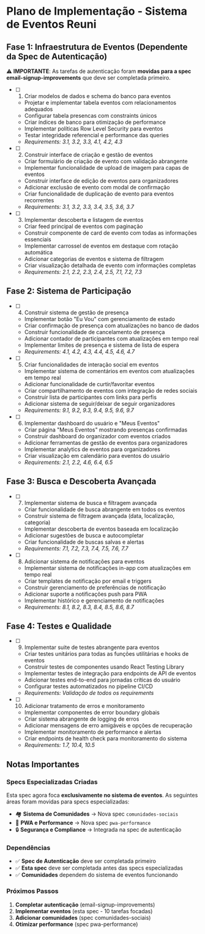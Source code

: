 # Plano de Implementação - Sistema de Eventos Reuni

## Fase 1: Infraestrutura de Eventos (Dependente da Spec de Autenticação)

⚠️ **IMPORTANTE**: As tarefas de autenticação foram **movidas para a spec email-signup-improvements** que deve ser completada primeiro.

- [ ] 1. Criar modelos de dados e schema do banco para eventos
  - Projetar e implementar tabela eventos com relacionamentos adequados
  - Configurar tabela presencas com constraints únicos
  - Criar índices de banco para otimização de performance
  - Implementar políticas Row Level Security para eventos
  - Testar integridade referencial e performance das queries
  - _Requirements: 3.1, 3.2, 3.3, 4.1, 4.2, 4.3_

- [ ] 2. Construir interface de criação e gestão de eventos
  - Criar formulário de criação de evento com validação abrangente
  - Implementar funcionalidade de upload de imagem para capas de eventos
  - Construir interface de edição de eventos para organizadores
  - Adicionar exclusão de evento com modal de confirmação
  - Criar funcionalidade de duplicação de evento para eventos recorrentes
  - _Requirements: 3.1, 3.2, 3.3, 3.4, 3.5, 3.6, 3.7_

- [ ] 3. Implementar descoberta e listagem de eventos
  - Criar feed principal de eventos com paginação
  - Construir componente de card de evento com todas as informações essenciais
  - Implementar carrossel de eventos em destaque com rotação automática
  - Adicionar categorias de eventos e sistema de filtragem
  - Criar visualização detalhada de evento com informações completas
  - _Requirements: 2.1, 2.2, 2.3, 2.4, 2.5, 7.1, 7.2, 7.3_

## Fase 2: Sistema de Participação

- [ ] 4. Construir sistema de gestão de presença
  - Implementar botão "Eu Vou" com gerenciamento de estado
  - Criar confirmação de presença com atualizações no banco de dados
  - Construir funcionalidade de cancelamento de presença
  - Adicionar contador de participantes com atualizações em tempo real
  - Implementar limites de presença e sistema de lista de espera
  - _Requirements: 4.1, 4.2, 4.3, 4.4, 4.5, 4.6, 4.7_

- [ ] 5. Criar funcionalidades de interação social em eventos
  - Implementar sistema de comentários em eventos com atualizações em tempo real
  - Adicionar funcionalidade de curtir/favoritar eventos
  - Criar compartilhamento de eventos com integração de redes sociais
  - Construir lista de participantes com links para perfis
  - Adicionar sistema de seguir/deixar de seguir organizadores
  - _Requirements: 9.1, 9.2, 9.3, 9.4, 9.5, 9.6, 9.7_

- [ ] 6. Implementar dashboard do usuário e "Meus Eventos"
  - Criar página "Meus Eventos" mostrando presenças confirmadas
  - Construir dashboard do organizador com eventos criados
  - Adicionar ferramentas de gestão de eventos para organizadores
  - Implementar analytics de eventos para organizadores
  - Criar visualização em calendário para eventos do usuário
  - _Requirements: 2.1, 2.2, 4.6, 6.4, 6.5_

## Fase 3: Busca e Descoberta Avançada

- [ ] 7. Implementar sistema de busca e filtragem avançada
  - Criar funcionalidade de busca abrangente em todos os eventos
  - Construir sistema de filtragem avançada (data, localização, categoria)
  - Implementar descoberta de eventos baseada em localização
  - Adicionar sugestões de busca e autocompletar
  - Criar funcionalidade de buscas salvas e alertas
  - _Requirements: 7.1, 7.2, 7.3, 7.4, 7.5, 7.6, 7.7_

- [ ] 8. Adicionar sistema de notificações para eventos
  - Implementar sistema de notificações in-app com atualizações em tempo real
  - Criar templates de notificação por email e triggers
  - Construir gerenciamento de preferências de notificação
  - Adicionar suporte a notificações push para PWA
  - Implementar histórico e gerenciamento de notificações
  - _Requirements: 8.1, 8.2, 8.3, 8.4, 8.5, 8.6, 8.7_

## Fase 4: Testes e Qualidade

- [ ] 9. Implementar suite de testes abrangente para eventos
  - Criar testes unitários para todas as funções utilitárias e hooks de eventos
  - Construir testes de componentes usando React Testing Library
  - Implementar testes de integração para endpoints de API de eventos
  - Adicionar testes end-to-end para jornadas críticas do usuário
  - Configurar testes automatizados no pipeline CI/CD
  - _Requirements: Validação de todos os requirements_

- [ ] 10. Adicionar tratamento de erros e monitoramento
  - Implementar componentes de error boundary globais
  - Criar sistema abrangente de logging de erros
  - Adicionar mensagens de erro amigáveis e opções de recuperação
  - Implementar monitoramento de performance e alertas
  - Criar endpoints de health check para monitoramento do sistema
  - _Requirements: 1.7, 10.4, 10.5_

## Notas Importantes

### Specs Especializadas Criadas
Esta spec agora foca **exclusivamente no sistema de eventos**. As seguintes áreas foram movidas para specs especializadas:

- 🏘️ **Sistema de Comunidades** → Nova spec `comunidades-sociais`
- 📱 **PWA e Performance** → Nova spec `pwa-performance`  
- 🔒 **Segurança e Compliance** → Integrada na spec de autenticação

### Dependências
- ✅ **Spec de Autenticação** deve ser completada primeiro
- ✅ **Esta spec** deve ser completada antes das specs especializadas
- ✅ **Comunidades** dependem do sistema de eventos funcionando

### Próximos Passos
1. **Completar autenticação** (email-signup-improvements)
2. **Implementar eventos** (esta spec - 10 tarefas focadas)
3. **Adicionar comunidades** (spec comunidades-sociais)
4. **Otimizar performance** (spec pwa-performance)
